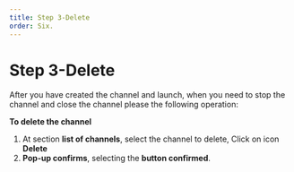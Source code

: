 ```yaml
---
title: Step 3-Delete
order: Six.
---
```


# Step 3-Delete

After you have created the channel and launch, when you need to stop the channel and close the channel please the following operation:

**To delete the channel**

1. At section **list of channels**, select the channel to delete, Click on icon **Delete**
2. **Pop-up confirms**, selecting the **button confirmed**.